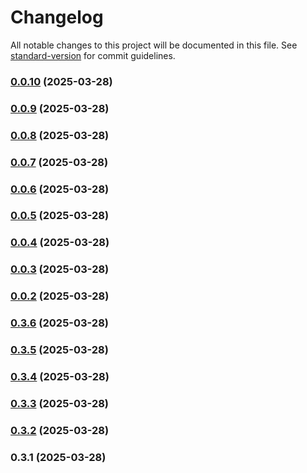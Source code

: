 # Changelog

All notable changes to this project will be documented in this file. See [standard-version](https://github.com/conventional-changelog/standard-version) for commit guidelines.

### [0.0.10](https://github.com/MouhamedAbbassi/3D-Product-Customization-React-Library-Demo/compare/v0.0.9...v0.0.10) (2025-03-28)

### [0.0.9](https://github.com/MouhamedAbbassi/3D-Product-Customization-React-Library-Demo/compare/v0.0.8...v0.0.9) (2025-03-28)

### [0.0.8](https://github.com/MouhamedAbbassi/3D-Product-Customization-React-Library-Demo/compare/v0.0.7...v0.0.8) (2025-03-28)

### [0.0.7](https://github.com/MouhamedAbbassi/3D-Product-Customization-React-Library-Demo/compare/v0.0.6...v0.0.7) (2025-03-28)

### [0.0.6](https://github.com/MouhamedAbbassi/3D-Product-Customization-React-Library-Demo/compare/v0.0.5...v0.0.6) (2025-03-28)

### [0.0.5](https://github.com/MouhamedAbbassi/3D-Product-Customization-React-Library-Demo/compare/v0.0.4...v0.0.5) (2025-03-28)

### [0.0.4](https://github.com/MouhamedAbbassi/3D-Product-Customization-React-Library-Demo/compare/v0.0.3...v0.0.4) (2025-03-28)

### [0.0.3](https://github.com/MouhamedAbbassi/3D-Product-Customization-React-Library-Demo/compare/v0.0.2...v0.0.3) (2025-03-28)

### [0.0.2](https://github.com/MouhamedAbbassi/3D-Product-Customization-React-Library-Demo/compare/v0.3.6...v0.0.2) (2025-03-28)

### [0.3.6](https://github.com/MouhamedAbbassi/3D-Product-Customization-React-Library-Demo/compare/v0.3.5...v0.3.6) (2025-03-28)

### [0.3.5](https://github.com/MouhamedAbbassi/3D-Product-Customization-React-Library-Demo/compare/v0.3.4...v0.3.5) (2025-03-28)

### [0.3.4](https://github.com/MouhamedAbbassi/3D-Product-Customization-React-Library-Demo/compare/v0.3.3...v0.3.4) (2025-03-28)

### [0.3.3](https://github.com/MouhamedAbbassi/3D-Product-Customization-React-Library-Demo/compare/v0.3.2...v0.3.3) (2025-03-28)

### [0.3.2](https://github.com/MouhamedAbbassi/3D-Product-Customization-React-Library-Demo/compare/v0.3.1...v0.3.2) (2025-03-28)

### 0.3.1 (2025-03-28)
